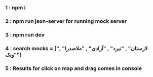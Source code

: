 ### 1 : npm i

### 2 : npm run json-server for running mock server

### 3 : npm run dev

### 4 : search mocks = ["لارستان" , "نبرد" , "آزادی" , "ملاصدرا" , "ونک"]

### 5 : Results for click on map and drag comes in console
